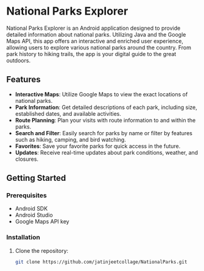# National Parks Explorer

National Parks Explorer is an Android application designed to provide detailed information about national parks. Utilizing Java and the Google Maps API, this app offers an interactive and enriched user experience, allowing users to explore various national parks around the country. From park history to hiking trails, the app is your digital guide to the great outdoors.

## Features

- **Interactive Maps**: Utilize Google Maps to view the exact locations of national parks.
- **Park Information**: Get detailed descriptions of each park, including size, established dates, and available activities.
- **Route Planning**: Plan your visits with route information to and within the parks.
- **Search and Filter**: Easily search for parks by name or filter by features such as hiking, camping, and bird watching.
- **Favorites**: Save your favorite parks for quick access in the future.
- **Updates**: Receive real-time updates about park conditions, weather, and closures.

## Getting Started

### Prerequisites

- Android SDK
- Android Studio
- Google Maps API key

### Installation

1. Clone the repository:
   ```bash
   git clone https://github.com/jatinjeetcollage/NationalParks.git
